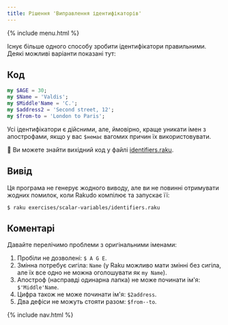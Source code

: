 ```yaml
---
title: Рішення 'Виправлення ідентифікаторів'
---
```


{% include menu.html %}

Існує більше одного способу зробити ідентифікатори правильними. Деякі можливі варіанти показані тут:

## Код

```raku
my $AGE = 30;
my $Name = 'Valdis';
my $Middle'Name = 'C.';
my $address2 = 'Second street, 12';
my $from-to = 'London to Paris';
```

Усі ідентифікатори є дійсними, але, ймовірно, краще уникати імен з апострофами, якщо у вас `$немає` вагомих причин їх використовувати.

🦋 Ви можете знайти вихідний код у файлі [identifiers.raku](https://github.com/ash/raku-course/blob/master/exercises/scalar-variables/identifiers.raku).

## Вивід

Ця програма не генерує жодного виводу, але ви не повинні отримувати жодних помилок, коли Rakudo компілює та запускає її:

```console
$ raku exercises/scalar-variables/identifiers.raku
```

## Коментарі

Давайте перелічимо проблеми з оригінальними іменами:

1. Пробіли не дозволені: `$ A G E`.
1. Змінна потребує сигіла: `Name` (у Raku можливо мати змінні без сигіла, але їх все одно не можна оголошувати як `my Name`).
1. Апостроф (насправді одинарна лапка) не може починати ім'я: `$'Middle'Name`.
1. Цифра також не може починати ім'я: `$2address`.
1. Два дефіси не можуть стояти разом: `$from--to`.

{% include nav.html %}